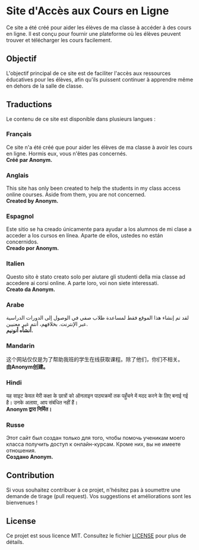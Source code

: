 # Site d'Accès aux Cours en Ligne

Ce site a été créé pour aider les élèves de ma classe à accéder à des cours en ligne. Il est conçu pour fournir une plateforme où les élèves peuvent trouver et télécharger les cours facilement. 

## Objectif

L'objectif principal de ce site est de faciliter l'accès aux ressources éducatives pour les élèves, afin qu'ils puissent continuer à apprendre même en dehors de la salle de classe.

## Traductions

Le contenu de ce site est disponible dans plusieurs langues :

### Français
Ce site n'a été créé que pour aider les élèves de ma classe à avoir les cours en ligne. Hormis eux, vous n'êtes pas concernés.  
**Créé par Anonym.**

### Anglais
This site has only been created to help the students in my class access online courses. Aside from them, you are not concerned.  
**Created by Anonym.**

### Espagnol
Este sitio se ha creado únicamente para ayudar a los alumnos de mi clase a acceder a los cursos en línea. Aparte de ellos, ustedes no están concernidos.  
**Creado por Anonym.**

### Italien
Questo sito è stato creato solo per aiutare gli studenti della mia classe ad accedere ai corsi online. A parte loro, voi non siete interessati.  
**Creato da Anonym.**

### Arabe
لقد تم إنشاء هذا الموقع فقط لمساعدة طلاب صفي في الوصول إلى الدورات الدراسية عبر الإنترنت. بخلافهم، أنتم غير معنيين.  
**أنشأه أنونيم.**

### Mandarin
这个网站仅仅是为了帮助我班的学生在线获取课程。除了他们，你们不相关。  
**由Anonym创建。**

### Hindi
यह साइट केवल मेरी कक्षा के छात्रों को ऑनलाइन पाठ्यक्रमों तक पहुँचने में मदद करने के लिए बनाई गई है। उनके अलावा, आप संबंधित नहीं हैं।  
**Anonym द्वारा निर्मित।**

### Russe
Этот сайт был создан только для того, чтобы помочь ученикам моего класса получить доступ к онлайн-курсам. Кроме них, вы не имеете отношения.  
**Создано Anonym.**

## Contribution

Si vous souhaitez contribuer à ce projet, n'hésitez pas à soumettre une demande de tirage (pull request). Vos suggestions et améliorations sont les bienvenues !

## License

Ce projet est sous licence MIT. Consultez le fichier [LICENSE](LICENSE) pour plus de détails.
